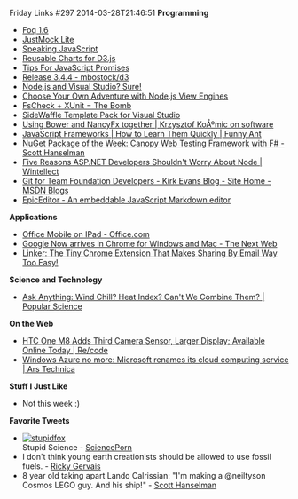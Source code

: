 Friday Links #297
2014-03-28T21:46:51
**Programming**

  * [Foq 1.6](http://www.trelford.com/blog/post/foqnu.aspx)
  * [JustMock Lite](http://www.telerik.com/justmock/free-mocking)
  * [Speaking JavaScript](http://speakingjs.com/es5/)
  * [Reusable Charts for D3.js](http://bugzu.github.io/reD3/#/)
  * [Tips For JavaScript Promises](http://odetocode.com/blogs/scott/archive/2014/03/26/tips-for-javascript-promises.aspx)
  * [Release 3.4.4 - mbostock/d3](https://github.com/mbostock/d3/releases/tag/v3.4.4)
  * [Node.js and Visual Studio? Sure!](http://wildermuth.com/2014/3/24/Node_js_and_Visual_Studio_Sure!?utm_content=buffer9864b&utm_medium=social&utm_source=twitter.com&utm_campaign=buffer)
  * [Choose Your Own Adventure with Node.js View Engines](http://wildermuth.com/2014/3/24/Choose_Your_Own_Adventure_with_Node_js_View_Engines?utm_content=buffera92ad&utm_medium=social&utm_source=twitter.com&utm_campaign=buffer)
  * [FsCheck + XUnit = The Bomb](http://www.clear-lines.com/blog/post/FsCheck-and-XUnit-is-The-Bomb.aspx)
  * [SideWaffle Template Pack for Visual Studio](http://sidewaffle.com/)
  * [Using Bower and NancyFx together | Krzysztof KoÅºmic on software](http://kozmic.net/2014/03/25/using-bower-and-nancyfx-together/)
  * [JavaScript Frameworks | How to Learn Them Quickly | Funny Ant](http://www.funnyant.com/javascript-frameworks/)
  * [NuGet Package of the Week: Canopy Web Testing Framework with F# - Scott Hanselman](http://www.hanselman.com/blog/NuGetPackageOfTheWeekCanopyWebTestingFrameworkWithF.aspx)
  * [Five Reasons ASP.NET Developers Shouldn't Worry About Node | Wintellect](http://www.wintellect.com/blogs/jlane/five-reasons-asp.net-developers-shouldn%E2%80%99t-worry-about-node)
  * [Git for Team Foundation Developers - Kirk Evans Blog - Site Home - MSDN Blogs](http://blogs.msdn.com/b/kaevans/archive/2014/03/26/git-for-team-foundation-developers.aspx)
  * [EpicEditor - An embeddable JavaScript Markdown editor](http://epiceditor.com/?utm_source=javascriptweekly&utm_medium=email)

**Applications**

  * [Office Mobile on IPad - Office.com](http://office.microsoft.com/en-us/mobile/)
  * [Google Now arrives in Chrome for Windows and Mac - The Next Web](http://thenextweb.com/google/2014/03/24/google-now-arrives-chrome-windows-mac/#!BjzON)
  * [Linker: The Tiny Chrome Extension That Makes Sharing By Email Way Too Easy!](http://www.makeuseof.com/tag/linker-the-tiny-chrome-extension-that-makes-sharing-by-email-way-too-easy/)

**Science and Technology**

  * [Ask Anything: Wind Chill? Heat Index? Can't We Combine Them? | Popular Science](http://www.popsci.com/article/science/ask-anything-wind-chill-heat-index-cant-we-combine-them)

**On the Web**

  * [HTC One M8 Adds Third Camera Sensor, Larger Display; Available Online Today | Re/code](http://recode.net/2014/03/25/htc-one-m8-adds-third-camera-sensor-larger-display-available-online-today/)
  * [Windows Azure no more: Microsoft renames its cloud computing service | Ars Technica](http://arstechnica.com/information-technology/2014/03/windows-azure-no-more-microsoft-renames-its-cloud-computing-service/)

**Stuff I Just Like**

  * Not this week :)

**Favorite Tweets**

  * [![stupidfox](http://az667460.vo.msecnd.net/cdn/images/blog/Windows-Live-Writer/Friday-Links-297_F5F3/stupidfox_thumb.jpg)](http://az667460.vo.msecnd.net/cdn/images/blog/Windows-Live-Writer/Friday-Links-297_F5F3/stupidfox_2.jpg)  
Stupid Science - [SciencePorn](https://twitter.com/SciencePorn/status/447824033242169344)
  * I don't think young earth creationists should be allowed to use fossil fuels. - [Ricky Gervais](https://twitter.com/rickygervais/status/447784101203156992)
  * 8 year old taking apart Lando Calrissian: "I'm making a @neiltyson Cosmos LEGO guy. And his ship!" - [Scott Hanselman](https://twitter.com/shanselman/status/449037792366960642)
